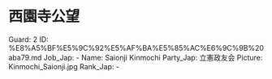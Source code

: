 # 西園寺公望

Guard: 2
ID: %E8%A5%BF%E5%9C%92%E5%AF%BA%E5%85%AC%E6%9C%9B%20aba79.md
Job_Jap: -
Name: Saionji Kinmochi
Party_Jap: 立憲政友会
Picture: Kinmochi_Saionji.jpg
Rank_Jap: -